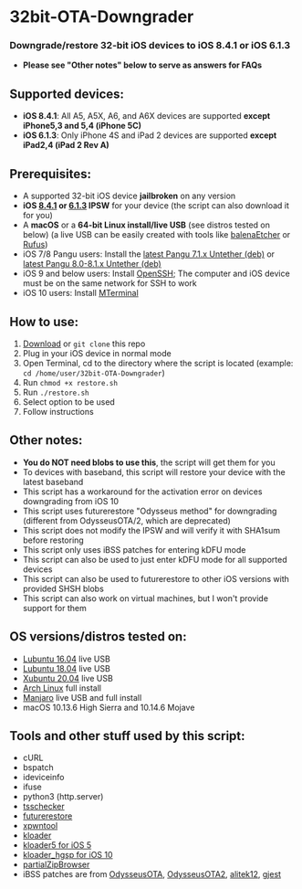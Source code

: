 # 32bit-OTA-Downgrader
### Downgrade/restore 32-bit iOS devices to iOS 8.4.1 or iOS 6.1.3
- **Please see "Other notes" below to serve as answers for FAQs**

## Supported devices:

- **iOS 8.4.1**: All A5, A5X, A6, and A6X devices are supported **except iPhone5,3 and 5,4 (iPhone 5C)**
- **iOS 6.1.3**: Only iPhone 4S and iPad 2 devices are supported **except iPad2,4 (iPad 2 Rev A)**

## Prerequisites:
- A supported 32-bit iOS device **jailbroken** on any version
- **iOS [8.4.1](https://ipsw.me/8.4.1) or [6.1.3](https://ipsw.me/6.1.3) IPSW** for your device (the script can also download it for you)
- A **macOS** or a **64-bit Linux install/live USB** (see distros tested on below) (a live USB can be easily created with tools like [balenaEtcher](https://www.balena.io/etcher/) or [Rufus](https://rufus.ie/))
- iOS 7/8 Pangu users: Install the [latest Pangu 7.1.x Untether (deb)](http://apt.saurik.com/debs/io.pangu.axe7_0.3_iphoneos-arm.deb) or [latest Pangu 8.0-8.1.x Untether (deb)](http://apt.saurik.com/debs/io.pangu.xuanyuansword8_0.5_iphoneos-arm.deb)
- iOS 9 and below users: Install [OpenSSH](https://cydia.saurik.com/package/openssh/); The computer and iOS device must be on the same network for SSH to work
- iOS 10 users: Install [MTerminal](http://cydia.saurik.com/package/com.officialscheduler.mterminal/)

## How to use:
1. [Download](https://github.com/LukeZGD/32bit-OTA-Downgrader/archive/master.zip) or `git clone` this repo
2. Plug in your iOS device in normal mode
3. Open Terminal, cd to the directory where the script is located (example: `cd /home/user/32bit-OTA-Downgrader`)
4. Run `chmod +x restore.sh`
5. Run `./restore.sh`
6. Select option to be used
7. Follow instructions

## Other notes:
- **You do NOT need blobs to use this**, the script will get them for you
- To devices with baseband, this script will restore your device with the latest baseband
- This script has a workaround for the activation error on devices downgrading from iOS 10
- This script uses futurerestore "Odysseus method" for downgrading (different from OdysseusOTA/2, which are deprecated)
- This script does not modify the IPSW and will verify it with SHA1sum before restoring
- This script only uses iBSS patches for entering kDFU mode
- This script can also be used to just enter kDFU mode for all supported devices
- This script can also be used to futurerestore to other iOS versions with provided SHSH blobs
- This script can also work on virtual machines, but I won't provide support for them

## OS versions/distros tested on:
- [Lubuntu 16.04](http://cdimage.ubuntu.com/lubuntu/releases/16.04/release/) live USB
- [Lubuntu 18.04](http://cdimage.ubuntu.com/lubuntu/releases/18.04/release/) live USB
- [Xubuntu 20.04](http://cdimage.ubuntu.com/xubuntu/releases/20.04/release/) live USB
- [Arch Linux](https://www.archlinux.org/) full install
- [Manjaro](https://manjaro.org/) live USB and full install
- macOS 10.13.6 High Sierra and 10.14.6 Mojave

## Tools and other stuff used by this script:
- cURL
- bspatch
- ideviceinfo
- ifuse
- python3 (http.server)
- [tsschecker](https://github.com/tihmstar/tsschecker/releases/tag/v212)
- [futurerestore](http://api.tihmstar.net/builds/futurerestore/futurerestore-latest.zip)
- [xpwntool](https://www.youtube.com/watch?v=fh0tB6fp0Sc)
- [kloader](https://www.youtube.com/watch?v=fh0tB6fp0Sc)
- [kloader5 for iOS 5](https://mtmdev.org/pmbonneau-archive)
- [kloader_hgsp for iOS 10](https://twitter.com/nyan_satan/status/945203180522045440)
- [partialZipBrowser](https://github.com/tihmstar/partialZipBrowser/releases/tag/36)
- iBSS patches are from [OdysseusOTA](https://www.youtube.com/watch?v=Wo7mGdMcjxw), [OdysseusOTA2](https://www.youtube.com/watch?v=fh0tB6fp0Sc), [alitek12](https://www.mediafire.com/folder/b1z64roy512wd/FirmwareBundles), [gjest](https://files.fm/u/fcbqqdnw)
